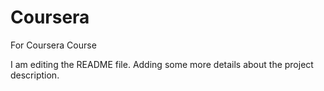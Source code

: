 # Coursera
For Coursera Course



I am editing the README file. Adding some more details about the project description.

